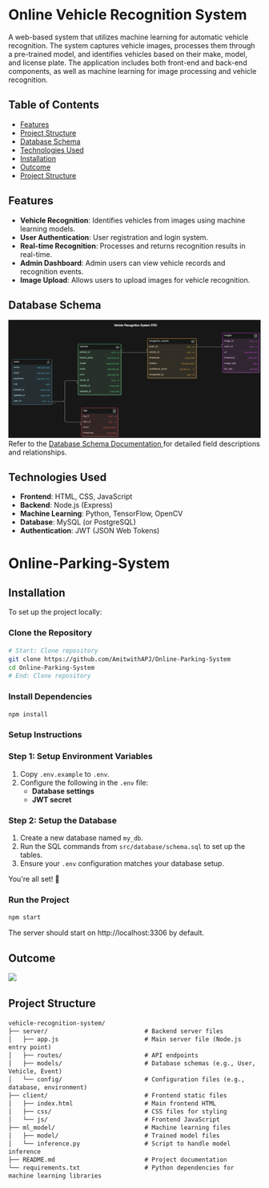 # Online Vehicle Recognition System

A web-based system that utilizes machine learning for automatic vehicle recognition. The system captures vehicle images, processes them through a pre-trained model, and identifies vehicles based on their make, model, and license plate. The application includes both front-end and back-end components, as well as machine learning for image processing and vehicle recognition.

## Table of Contents
- [Features](#features)
- [Project Structure](#project-structure)
- [Database Schema](#database-schema)
- [Technologies Used](#technologies-used)
- [Installation](#installation)
- [Outcome](#outcome)
- [Project Structure](#project-structure)

## Features

- **Vehicle Recognition**: Identifies vehicles from images using machine learning models.
- **User Authentication**: User registration and login system.
- **Real-time Recognition**: Processes and returns recognition results in real-time.
- **Admin Dashboard**: Admin users can view vehicle records and recognition events.
- **Image Upload**: Allows users to upload images for vehicle recognition.

## Database Schema
<img src = "https://github.com/AmitwithAPJ/Online-Parking-System/blob/main/server/models/Database_Schema.png">
Refer to the <a href="https://github.com/AmitwithAPJ/Online-Parking-System/tree/main/server/models">Database Schema Documentation </a> for detailed field descriptions and relationships.

## Technologies Used

- **Frontend**: HTML, CSS, JavaScript
- **Backend**: Node.js (Express)
- **Machine Learning**: Python, TensorFlow, OpenCV
- **Database**: MySQL (or PostgreSQL)
- **Authentication**: JWT (JSON Web Tokens)

# Online-Parking-System

## Installation

To set up the project locally:

### Clone the Repository
```bash
# Start: Clone repository
git clone https://github.com/AmitwithAPJ/Online-Parking-System
cd Online-Parking-System
# End: Clone repository
```
### Install Dependencies
```bash
npm install
```
### Setup Instructions

### Step 1: Setup Environment Variables
1. Copy `.env.example` to `.env`.
2. Configure the following in the `.env` file:
   - **Database settings**
   - **JWT secret**

### Step 2: Setup the Database
1. Create a new database named `my_db`.
2. Run the SQL commands from `src/database/schema.sql` to set up the tables.
3. Ensure your `.env` configuration matches your database setup.

You're all set! 🚀

### Run the Project
```bash
npm start
```
The server should start on http://localhost:3306 by default.



## Outcome
  <img src="https://github.com/user-attachments/assets/b07cb106-4f97-4ee7-9e04-ec3474efa9ad">

## Project Structure

```plaintext
vehicle-recognition-system/
├── server/                           # Backend server files
│   ├── app.js                        # Main server file (Node.js entry point)
│   ├── routes/                       # API endpoints
│   ├── models/                       # Database schemas (e.g., User, Vehicle, Event)
│   └── config/                       # Configuration files (e.g., database, environment)
├── client/                           # Frontend static files
│   ├── index.html                    # Main frontend HTML
│   ├── css/                          # CSS files for styling
│   └── js/                           # Frontend JavaScript
├── ml_model/                         # Machine learning files
│   ├── model/                        # Trained model files
│   └── inference.py                  # Script to handle model inference
├── README.md                         # Project documentation
└── requirements.txt                  # Python dependencies for machine learning libraries
